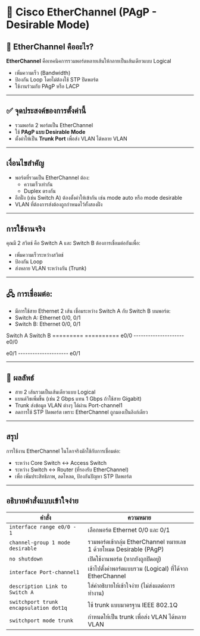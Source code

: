 # 🔗 Cisco EtherChannel (PAgP - Desirable Mode)

## 🧠 EtherChannel คืออะไร?
**EtherChannel** คือเทคนิคการรวมพอร์ตหลายเส้นให้กลายเป็นเส้นเดียวแบบ Logical  
- เพิ่มความเร็ว (Bandwidth)
- ป้องกัน Loop โดยไม่ต้องใช้ STP ปิดพอร์ต
- ใช้งานร่วมกับ PAgP หรือ LACP

---

## ✅ จุดประสงค์ของการตั้งค่านี้
- รวมพอร์ต 2 พอร์ตเป็น EtherChannel
- ใช้ **PAgP แบบ Desirable Mode**
- ตั้งค่าให้เป็น **Trunk Port** เพื่อส่ง VLAN ได้หลาย VLAN

---
 ## เงื่อนไขสำคัญ
- พอร์ตที่รวมเป็น EtherChannel ต้อง:
  - ความเร็วเท่ากัน
  - Duplex ตรงกัน
- อีกฝั่ง (เช่น Switch A) ต้องตั้งค่าให้เข้ากัน เช่น mode auto หรือ mode desirable
- VLAN ที่ต้องการส่งต้องถูกกำหนดไว้ทั้งสองฝั่ง

---
## การใช้งานจริง
คุณมี 2 สวิตช์ คือ Switch A และ Switch B ต้องการเชื่อมต่อกันเพื่อ:
- เพิ่มความเร็วระหว่างสวิตช์
- ป้องกัน Loop
- ส่งหลาย VLAN ระหว่างกัน (Trunk)

---
## 🖧 การเชื่อมต่อ:
- มีการใช้สาย Ethernet 2 เส้น เชื่อมระหว่าง Switch A กับ Switch B บนพอร์ต:
- Switch A: Ethernet 0/0, 0/1
- Switch B: Ethernet 0/0, 0/1

Switch A                         Switch B
=========                       ==========
e0/0  ---------------------     e0/0

e0/1  ---------------------     e0/1

---
## 🎯 ผลลัพธ์
- สาย 2 เส้นรวมเป็นเส้นเดียวแบบ Logical
- แบนด์วิธเพิ่มขึ้น (เช่น 2 Gbps แทน 1 Gbps ถ้าใช้สาย Gigabit)
- Trunk ส่งข้อมูล VLAN ต่างๆ ได้ผ่าน Port-channel1
- ลดการใช้ STP ปิดพอร์ต เพราะ EtherChannel ถูกมองเป็นลิงก์เดียว

---
## สรุป
การใช้งาน EtherChannel ในโลกจริงมักใช้กับการเชื่อมต่อ:
- ระหว่าง Core Switch <-> Access Switch
- ระหว่าง Switch <-> Router (ที่รองรับ EtherChannel)
- เพื่อ เพิ่มประสิทธิภาพ, ลดโหลด, ป้องกันปัญหา STP ปิดพอร์ต

---
## อธิบายคำสั่งแบบเข้าใจง่าย
| คำสั่ง                                 | ความหมาย                                                           |
| -------------------------------------- | ------------------------------------------------------------------ |
| `interface range e0/0 - 1`             | เลือกพอร์ต Ethernet 0/0 และ 0/1                                    |
| `channel-group 1 mode desirable`       | รวมพอร์ตเข้ากลุ่ม EtherChannel หมายเลข 1 ด้วยโหมด Desirable (PAgP) |
| `no shutdown`                          | เปิดใช้งานพอร์ต (หากยังถูกปิดอยู่)                                 |
| `interface Port-channel1`              | เข้าไปตั้งค่าพอร์ตแบบรวม (Logical) ที่ได้จาก EtherChannel          |
| `description Link to Switch A`         | ใส่คำอธิบายให้เข้าใจง่าย (ไม่ส่งผลต่อการทำงาน)                     |
| `switchport trunk encapsulation dot1q` | ใช้ trunk แบบมาตรฐาน IEEE 802.1Q                                   |
| `switchport mode trunk`                | กำหนดให้เป็น trunk เพื่อส่ง VLAN ได้หลาย VLAN                      |
